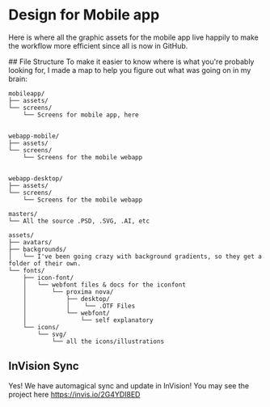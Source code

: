 # Design for Mobile app
Here is where all the graphic assets for the mobile app live happily to make the workflow more efficient since all is now in GitHub.


## File Structure
To make it easier to know where is what you're probably looking for, I made a map to help you figure out what was going on in my brain:

```
mobileapp/ 
├── assets/
└── screens/
    └── Screens for mobile app, here


webapp-mobile/
├── assets/
└── screens/
    └── Screens for the mobile webapp


webapp-desktop/
├── assets/
└── screens/
    └── Screens for the mobile webapp

masters/
└── All the source .PSD, .SVG, .AI, etc

assets/
├── avatars/
├── backgrounds/
│   └── I've been going crazy with background gradients, so they get a folder of their own.
└── fonts/
    ├── icon-font/
    │   └── webfont files & docs for the iconfont
    │       └── proxima nova/
    │           ├── desktop/
    │           │    └── .OTF Files
    │           └── webfont/
    │               └── self explanatory
    └── icons/
        └── svg/
            └── all the icons/illustrations
```


## InVision Sync
Yes! We have automagical sync and update in InVision! 
You may see the project here https://invis.io/2G4YDI8ED
